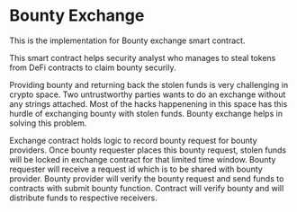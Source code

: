 # Bounty Exchange

This is the implementation for Bounty exchange smart contract. 

This smart contract helps security analyst who manages to steal tokens from DeFi contracts to claim bounty securily. 

Providing bounty and returning back the stolen funds is very challenging in crypto space. Two untrustworthy parties wants to do an exchange without any strings attached. Most of the hacks happenening in this space has this hurdle of exchanging bounty with stolen funds. Bounty exchange helps in solving this problem.

Exchange contract holds logic to record bounty request for bounty providers. Once bounty requester places this bounty request, stolen funds will be locked in exchange contract for that limited time window. Bounty requester will receive a request id which is to be shared with bounty provider. Bounty provider will verify the bounty request and send funds to contracts with submit bounty function. Contract will verify bounty and will distribute funds to respective receivers.
